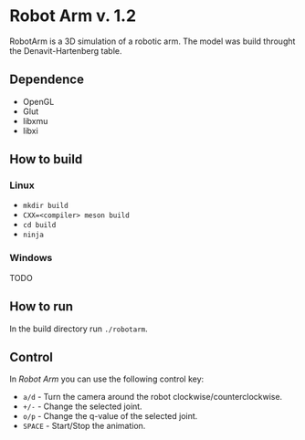 # Robot Arm v. 1.2

RobotArm is a 3D simulation of a robotic arm. The model was build throught the Denavit-Hartenberg table.

## Dependence
* OpenGL
* Glut
* libxmu
* libxi

## How to build
### Linux
 * `mkdir build`
 * `CXX=<compiler> meson build`
 * `cd build`
 * `ninja`

### Windows
TODO

## How to run

In the build directory run `./robotarm`.

## Control

In *Robot Arm* you can use the following control key:

* `a/d` - Turn the camera around the robot clockwise/counterclockwise. 
* `+/-` - Change the selected joint.
* `o/p` - Change the q-value of the selected joint.
* `SPACE` - Start/Stop the animation.
